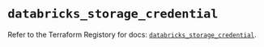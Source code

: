 # `databricks_storage_credential`

Refer to the Terraform Registory for docs: [`databricks_storage_credential`](https://registry.terraform.io/providers/databricks/databricks/1.15.0/docs/resources/storage_credential).

